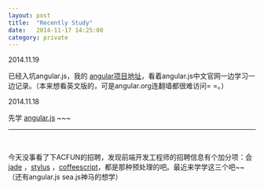 ```yaml
---
layout: post
title:  "Recently Study"
date:   2014-11-17 14:25:00
category: private
---
```



2014.11.19

已经入坑angular.js，我的 [angular项目地址][myangular]，看着angular.js中文官网一边学习一边记录。（本来想看英文版的，可是angular.org连翻墙都很难访问= =。）

2014.11.18

先学 [angular.js][angularSite] ~~~

<hr/>
<br/>

今天没事看了下ACFUN的招聘，发现前端开发工程师的招聘信息有个加分项：会[jade][jadesite] ，[stylus][stylussite] ，[coffeescript][coffeescriptsite]，都是那种预处理的吧。最近来学学这三个吧~~（还有angular.js sea.js神马的想学）

[myangular]:https://github.com/cody1991/angular
[angularSite]:http://woxx.sinaapp.com/
[jadesite]:http://jade-lang.com/
[stylussite]:http://learnboost.github.io/stylus/
[coffeescriptsite]:http://coffeescript.org/
